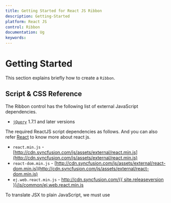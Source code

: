 ```yaml
---
title: Getting Started for React JS Ribbon
description: Getting-Started
platform: React JS
control: Ribbon
documentation: Ug
keywords: 
---
```


# Getting Started

This section explains briefly how to create a `Ribbon`.

## Script & CSS Reference 

The Ribbon control has the following list of external JavaScript dependencies.

* [`jQuery`](http://jquery.com) 1.7.1 and later versions

The required ReactJS script dependencies as follows. And you can also refer [React](https://facebook.github.io/react/docs/getting-started.html) to know more about react js.

* `react.min.js` - [http://cdn.syncfusion.com/js/assets/external/react.min.js](http://cdn.syncfusion.com/js/assets/external/react.min.js)
* `react-dom.min.js` - [http://cdn.syncfusion.com/js/assets/external/react-dom.min.js](http://cdn.syncfusion.com/js/assets/external/react-dom.min.js)
* `ej.web.react.min.js` - [http://cdn.syncfusion.com/{{ site.releaseversion }}/js/common/ej.web.react.min.js](http://cdn.syncfusion.com/14.3.0.49/js/common/ej.web.react.min.js)

To translate JSX to plain JavaScript, we must use <script type=”text/babel”> and refer the browser.min.js file to perform the transformation in the browser.

To get started, you can use the `ej.web.all.min.js` file that encapsulates all the `ej` controls and frameworks in one single file. So the complete boilerplate code is

{% highlight html %}

    <!DOCTYPE html>
    <html>
    <head>
    <meta name="viewport" content="width=device-width, initial-scale=1.0">
    <meta name="description" content="Essential Studio for JavaScript">
    <meta name="author" content="Syncfusion">
    <title>Getting Started for Ribbon React JS</title>
    <!-- Essential Studio for JavaScript  theme reference -->
    <link href="http://cdn.syncfusion.com/{{ site.releaseversion }}/js/web/flat-azure/ej.web.all.min.css" rel="stylesheet" />
    <!-- Essential Studio for JavaScript  script references -->
    <script src="http://cdn.syncfusion.com/js/assets/external/react.min.js"></script>
    <script src="http://cdn.syncfusion.com/js/assets/external/react-dom.min.js"></script>
    <script src="https://cdnjs.cloudflare.com/ajax/libs/babel-core/5.8.34/browser.min.js"></script>
    <script src="http://cdn.syncfusion.com/js/assets/external/jquery-3.0.0.min.js"></script>
    <script src="http://cdn.syncfusion.com/{{ site.releaseversion }}/js/web/ej.web.all.min.js"></script>
    <script src="http://cdn.syncfusion.com/{{ site.releaseversion }}/js/common/ej.web.react.min.js"></script>
    <!-- Add your custom scripts here -->
    </head>
    <body>
    </body>
    </html>

{% endhighlight %}

N> 1. In production, we highly recommend you to use our [`custom script generator`](http://help.syncfusion.com/js/custom-script-generator) to create custom script file with required controls and its dependencies only. Also to reduce the file size further please use [`GZip compression`](https://developers.google.com/web/fundamentals/performance/optimizing-content-efficiency/optimize-encoding-and-transfer?hl=en) in your server.
N> 2. For themes, you can use the `ej.web.all.min.css` CDN link from the code snippet given. To add the themes in your application, please refer to [`this link`](http://help.syncfusion.com/js/theming-in-essential-javascript-components).

N>  Ribbon’s sample level icons can be loaded using ej.icons.CSS from the location “/Content/ej/themes/ribbon-css”.

## Control Initialization

Control can be initialized in two ways.

 * Using jsx Template
 * Without using jsx Template
 
## Using jsx Template

By using the jsx template, we can create the html file and jsx file. The `.jsx` file can be convert to `.js` file and it can be referred in html page.

Please refer to the code of HTML file.

{% highlight html %}

    <div id="ribbon-default"></div>
    <script src="app/ribbon/default.js"></script>
    <ul id="ribbonmenu1">
        <li><a>FILE</a>
            <ul>
                <li><a>New</a></li>
                <li><a>Open</a></li>
                <li><a>Save</a></li>
                <li><a>Save As</a></li>
                <li><a>Print</a></li>
            </ul>
        </li>
    </ul>

{% endhighlight %}

Ribbon control can be initialized with the following in HTML document.

{% highlight html %}     
                
    ReactDOM.render(
        <EJ.Ribbon width="50%" applicationTab-type="menu" applicationTab-menuItemID="ribbonmenu1">
        </EJ.Ribbon>,
        document.getElementById('ribbon-default')
    );

{% endhighlight %}

![](Getting-Started_images/Getting-Started_img1.png)

N>  Set the required width to Ribbon, else default parent container or window width will be considered.

## Adding Tabs

Tab is a set of related groups which are combined into single item. For creating tab, id and text properties should be specified.

{% highlight html %}

    <div id="ribbon-default"></div>
    <script src="app/ribbon/default.js"></script>
    <ul id="ribbonmenu1">
        <li><a>FILE</a>
            <ul>
                <li><a>New</a></li>
                <li><a>Open</a></li>
                <li><a>Save</a></li>
                <li><a>Save As</a></li>
                <li><a>Print</a></li>
            </ul>
        </li>
    </ul>

{% endhighlight %}

Configure the tabs bind value tab in ReactJS view-model as shown in the following code.

{% highlight html %}

	  ReactDOM.render(
        <EJ.Ribbon width="50%" applicationtab-type="menu" applicationtab-menuitemid="ribbonmenu1">
            <tabs>
                <tab id="home" text="HOME"></tab>
            </tabs>
        </EJ.Ribbon>
        document.getElementById('ribbon-default')
     );

{% endhighlight %}

![](Getting-Started_images/Getting-Started_img2.png)

## Configuring Groups

List of controls are combined as logical groups into tab. Group alignment type as row/column, Default is row.

Create group item with text specified and add content group to Groups collection with ejButton control settings.

Configure the tabs bind value tab with group and button named as New.

{% highlight html %}

    <div id="ribbon-default"></div>
    <script src="app/ribbon/default.js"></script>
    <ul id="ribbonmenu1">
        <li><a>FILE</a>
            <ul>
                <li><a>New</a></li>
                <li><a>Open</a></li>
                <li><a>Save</a></li>
                <li><a>Save As</a></li>
                <li><a>Print</a></li>
            </ul>
        </li>
    </ul>

{% endhighlight %}

{% highlight html %}

	  ReactDOM.render(
        <EJ.Ribbon width="50%" applicationtab-type="menu" applicationtab-menuitemid="ribbonmenu1">
            <tabs>
                <tab id="home" text="HOME">
                    <groups>
                        <group text="New" alignType="rows">
                            <content>
                                <content defaults-type="button">
                                    <groups>
                                        <group id="new" text="New" buttonSettings-contentType="imageonly" buttonSettings-prefixIcon="e-icon e-ribbon e-new" >
                                        </group>
                                    </groups>
                                </content>
                            </content>
                        </group>
                    </groups>
                </tab>
            </tabs>
        </EJ.Ribbon>
        document.getElementById('ribbon-default')
     );

{% endhighlight %}

![](Getting-Started_images/Getting-Started_img3.png)

## Adding Controls to Group

Syncfusion JavaScript Controls can be added to group’s content with corresponding type specified like button, split button, toggle button, dropdown list, gallery, custom, etc. Default type is button.

Configure the tabs bind value tab with groups, button,split button and dropdown controls.Also the datasource to dropdown control is configured with bind name fontFamily. Please refer to the following code snippets.

{% highlight html %}

     var fontFamily = ["Segoe UI", "Arial", "Times New Roman", "Tahoma", "Helvetica"];
     ReactDOM.render(
     <div>
         <ul id="ribbonmenu3">
             <li><a>FILE</a>
                 <ul>
                     <li><a>New</a></li>
                     <li><a>Open</a></li>
                     <li><a>Save</a></li>
                     <li><a>Save As</a></li>
                     <li><a>Print</a></li>
                 </ul>
             </li>
         </ul>
         <ul id="pasteSplit3">
             <li><a>Paste</a></li>
         </ul>
         <EJ.Ribbon width="100%" applicationtab-type="menu" applicationtab-menuitemid="ribbonmenu3">
            <tabs>
                <tab id="home" text="HOME">
                    <groups>		     
                        <group text="SplitButton & Dropdown" alignType="columns">
                            <content>
                                <content defaults-type="splitbutton" defaults-width={60} defaults-height={70}>
                                    <groups>
                                        <group id="paste" text="Paste" customTooltip-prefixIcon="e-pastetip" splitButtonSettings-contentType="imageonly" splitButtonSettings-prefixIcon="e-icon e-ribbon e-ribbonpaste" splitButtonSettings-targetID="pasteSplit3" splitButtonSettings-buttonMode="dropdown" splitButtonSettings-arrowPosition="bottom" splitButtonSettings-click="executeAction">
                                        </group>
                                    </groups>
                                </content>
                                <content defaults-type="dropdownlist" defaults-height={28}>
                                    <groups>
                                        <group id="fontFamily" dropdownSettings-dataSource={fontFamily} dropdownSettings-text="Segoe UI" dropdownSettings-select="executeAction" dropdownSettings-width={150}>
                                        </group>    
                                    </groups>
                                </content>
                            </content>
                        </group>
                    </groups>  
                </tab>		
            </tabs>
         </EJ.Ribbon>
     </div>
     document.getElementById('ribbon-default')
     );

{% endhighlight %}
	 
![](Getting-Started_images/Getting-Started_img4.png)

## Without using jsx Template

The Ribbon can be created from a HTML `DIV` element with the HTML `id` attribute set to it. Refer to the following code example.

{% highlight html %}
	 
     <body>
	  <div id="ribbon-default"></div>
      <ul id="ribbonmenu3">
             <li><a>FILE</a>
                 <ul>
                     <li><a>New</a></li>
                     <li><a>Open</a></li>
                     <li><a>Save</a></li>
                     <li><a>Save As</a></li>
                     <li><a>Print</a></li>
                 </ul>
             </li>
         </ul>
         <ul id="pasteSplit3">
             <li><a>Paste</a></li>
         </ul>
 	  </body>

{% endhighlight %}

{% highlight html %}

    var fontFamily = ["Segoe UI", "Arial", "Times New Roman", "Tahoma", "Helvetica"];     
    React.createElement(EJ.Ribbon, {width: "100%", allowResizing: true, "applicationTab-type": "menu", "applicationTab-menuItemID": "ribbonmenu3"}, 
      React.createElement("tabs", null, 
        React.createElement("tab", {id: "home", text: "HOME"}, 
           React.createElement("groups", null,		     
			  React.createElement("group", {text: "SplitButton & Dropdown", alignType: "columns"}, 
                React.createElement("content", null, 
                    React.createElement("content", {"defaults-type": "splitbutton", "defaults-width": 60, "defaults-height": 70}, 
                       React.createElement("groups", null, 
                           React.createElement("group", {id: "paste", text: "Paste", "customTooltip-prefixIcon": "e-pastetip", "splitButtonSettings-contentType": "imageonly", "splitButtonSettings-prefixIcon": "e-icon e-ribbon e-ribbonpaste", "splitButtonSettings-targetID": "pasteSplit3", "splitButtonSettings-buttonMode": "dropdown", "splitButtonSettings-arrowPosition": "bottom", "splitButtonSettings-click": "executeAction"}
                           )
                        )
                      ), 
					React.createElement("content", {"defaults-type": "dropdownlist", "defaults-height": 28}, 
                       React.createElement("groups", null, 
                           React.createElement("group", {id: "fontFamily", "dropdownSettings-dataSource": fontFamily, "dropdownSettings-text": "Segoe UI", "dropdownSettings-select": "executeAction", "dropdownSettings-width": 150})
                            )
                        )
                    )
				)
            )		
        )
      )
    ),
    document.getElementById('ribbon-default')
    );
  
{% endhighlight %}

![](Getting-Started_images/Getting-Started_img4.png)